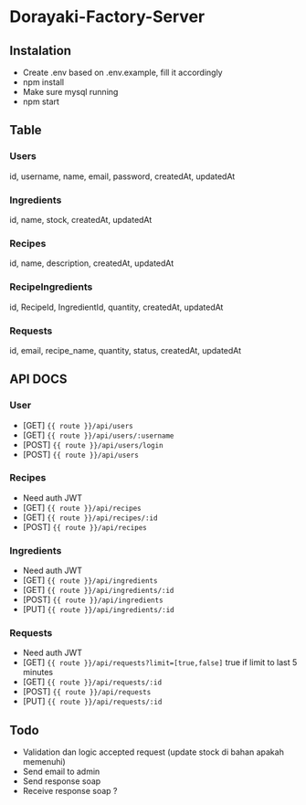 # Dorayaki-Factory-Server

## Instalation
- Create .env based on .env.example, fill it accordingly
- npm install
- Make sure mysql running
- npm start


## Table
### Users
id, username, name, email, password, createdAt, updatedAt

### Ingredients
id, name, stock, createdAt, updatedAt

### Recipes
id, name, description, createdAt, updatedAt

### RecipeIngredients
id, RecipeId, IngredientId, quantity, createdAt, updatedAt

### Requests
id, email, recipe_name, quantity, status, createdAt, updatedAt

## API DOCS
### User
- [GET] `{{ route }}/api/users`
- [GET] `{{ route }}/api/users/:username`
- [POST] `{{ route }}/api/users/login`
- [POST] `{{ route }}/api/users`

### Recipes
- Need auth JWT
- [GET] `{{ route }}/api/recipes`
- [GET] `{{ route }}/api/recipes/:id`
- [POST] `{{ route }}/api/recipes`

### Ingredients
- Need auth JWT
- [GET] `{{ route }}/api/ingredients`
- [GET] `{{ route }}/api/ingredients/:id`
- [POST] `{{ route }}/api/ingredients`
- [PUT] `{{ route }}/api/ingredients/:id`

### Requests
- Need auth JWT
- [GET] `{{ route }}/api/requests?limit=[true,false]` true if limit to last 5 minutes
- [GET] `{{ route }}/api/requests/:id`
- [POST] `{{ route }}/api/requests`
- [PUT] `{{ route }}/api/requests/:id`


## Todo
- Validation dan logic accepted request (update stock di bahan apakah memenuhi)
- Send email to admin
- Send response soap
- Receive response soap ?
